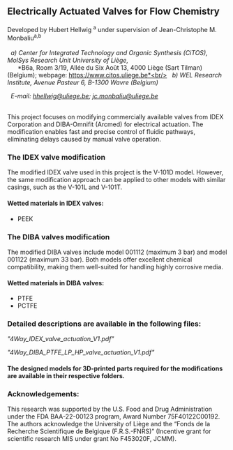 ## Electrically Actuated Valves for Flow Chemistry
Developed by Hubert Hellwig	<sup>a</sup> under supervision of Jean-Christophe M. Monbaliu<sup>a,b</sup><br/><br/>
&nbsp; *a) Center for Integrated Technology and Organic Synthesis (CiTOS), MolSys Research Unit University of Liège,*<br/>
&nbsp; &nbsp; &nbsp; *B6a, Room 3/19, Allée du Six Août 13, 4000 Liège (Sart Tilman) (Belgium); webpage: https://www.citos.uliege.be*<br/>
&nbsp; *b)	WEL Research Institute, Avenue Pasteur 6, B-1300 Wavre (Belgium)*

&nbsp; *E-mail: hhellwig@uliege.be; jc.monbaliu@uliege.be*
 <br/> <br/>

This project focuses on modifying commercially available valves from IDEX Corporation and DIBA-Omnifit (Arcmed) for electrical actuation.
The modification enables fast and precise control of fluidic pathways, eliminating delays caused by manual valve operation.

### The IDEX valve modification

The modified IDEX valve used in this project is the V-101D model. However, the same modification approach can be applied to other models with similar casings, such as the V-101L and V-101T.

#### Wetted materials in IDEX valves:
- PEEK

### The DIBA valves modification

The modified DIBA valves include model 001112 (maximum 3 bar) and model 001122 (maximum 33 bar). Both models offer excellent chemical compatibility, making them well-suited for handling highly corrosive media.

#### Wetted materials in DIBA valves:
- PTFE
- PCTFE


### Detailed descriptions are available in the following files:

*"4Way_IDEX_valve_actuation_V1.pdf"*

*"4Way_DIBA_PTFE_LP_HP_valve_actuation_V1.pdf"*


#### The designed models for 3D-printed parts required for the modifications are available in their respective folders.

### Acknowledgements: <br/>
This research was supported by the U.S. Food and Drug Administration under the FDA BAA-22-00123 program, Award Number 75F40122C00192. The authors acknowledge the University of Liège and the “Fonds de la Recherche Scientifique de Belgique (F.R.S.-FNRS)” (Incentive grant for scientific research MIS under grant No F453020F, JCMM).
